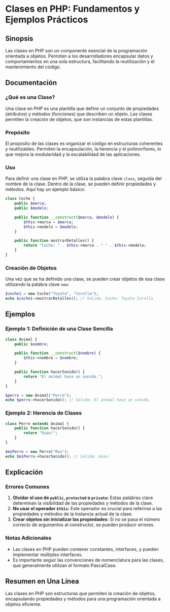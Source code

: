 <!--
Meta Description: # Clases en PHP: Fundamentos y Ejemplos Prácticos ## Sinopsis Las clases en PHP son un componente esencial de la programación orientada a objetos. Per...
Meta Keywords: las, php, una, clase, public
-->

# Clases en PHP: Fundamentos y Ejemplos Prácticos

## Sinopsis
Las clases en PHP son un componente esencial de la programación orientada a objetos. Permiten a los desarrolladores encapsular datos y comportamientos en una sola estructura, facilitando la reutilización y el mantenimiento del código.

## Documentación
### ¿Qué es una Clase?
Una clase en PHP es una plantilla que define un conjunto de propiedades (atributos) y métodos (funciones) que describen un objeto. Las clases permiten la creación de objetos, que son instancias de estas plantillas.

### Propósito
El propósito de las clases es organizar el código en estructuras coherentes y reutilizables. Permiten la encapsulación, la herencia y el polimorfismo, lo que mejora la modularidad y la escalabilidad de las aplicaciones.

### Uso
Para definir una clase en PHP, se utiliza la palabra clave `class`, seguida del nombre de la clase. Dentro de la clase, se pueden definir propiedades y métodos. Aquí hay un ejemplo básico:

```php
class Coche {
    public $marca;
    public $modelo;

    public function __construct($marca, $modelo) {
        $this->marca = $marca;
        $this->modelo = $modelo;
    }

    public function mostrarDetalles() {
        return "Coche: " . $this->marca . " " . $this->modelo;
    }
}
```

### Creación de Objetos
Una vez que se ha definido una clase, se pueden crear objetos de esa clase utilizando la palabra clave `new`:

```php
$coche1 = new Coche("Toyota", "Corolla");
echo $coche1->mostrarDetalles(); // Salida: Coche: Toyota Corolla
```

## Ejemplos
### Ejemplo 1: Definición de una Clase Sencilla
```php
class Animal {
    public $nombre;

    public function __construct($nombre) {
        $this->nombre = $nombre;
    }

    public function hacerSonido() {
        return "El animal hace un sonido.";
    }
}

$perro = new Animal("Perro");
echo $perro->hacerSonido(); // Salida: El animal hace un sonido.
```

### Ejemplo 2: Herencia de Clases
```php
class Perro extends Animal {
    public function hacerSonido() {
        return "Guau!";
    }
}

$miPerro = new Perro("Rex");
echo $miPerro->hacerSonido(); // Salida: Guau!
```

## Explicación
### Errores Comunes
1. **Olvidar el uso de `public`, `protected` o `private`:** Estas palabras clave determinan la visibilidad de las propiedades y métodos de la clase.
2. **No usar el operador `$this`:** Este operador es crucial para referirse a las propiedades y métodos de la instancia actual de la clase.
3. **Crear objetos sin inicializar las propiedades:** Si no se pasa el número correcto de argumentos al constructor, se pueden producir errores.

### Notas Adicionales
- Las clases en PHP pueden contener constantes, interfaces, y pueden implementar múltiples interfaces.
- Es importante seguir las convenciones de nomenclatura para las clases, que generalmente utilizan el formato PascalCase.

## Resumen en Una Línea
Las clases en PHP son estructuras que permiten la creación de objetos, encapsulando propiedades y métodos para una programación orientada a objetos eficiente.